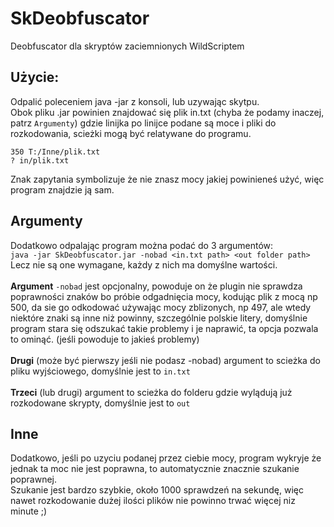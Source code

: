 # SkDeobfuscator
Deobfuscator dla skryptów zaciemnionych WildScriptem

## Użycie:
Odpalić poleceniem java -jar <nazwa pliku> z konsoli, lub uzywając skytpu.<br>
Obok pliku .jar powinien znajdować się plik in.txt (chyba że podamy inaczej, patrz `Argumenty`) gdzie linijka po linijce podane są moce i pliki do rozkodowania, scieżki mogą być relatywane do programu.<br>
```
350 T:/Inne/plik.txt
? in/plik.txt
```
Znak zapytania symbolizuje że nie znasz mocy jakiej powinieneś użyć, więc program znajdzie ją sam. <br>

## Argumenty
Dodatkowo odpalając program można podać do 3 argumentów: <br>
`java -jar SkDeobfuscator.jar -nobad <in.txt path> <out folder path>` <br>
Lecz nie są one wymagane, każdy z nich ma domyślne wartości. <br><br>
**Argument** `-nobad` jest opcjonalny, powoduje on że plugin nie sprawdza poprawności znaków bo próbie odgadnięcia mocy, kodując plik z mocą np 500, da sie go odkodować używając mocy zblizonych, np 497, ale wtedy niektóre znaki są inne niż powinny, szczególnie polskie litery, domyślnie program stara się odszukać takie problemy i je naprawić, ta opcja pozwala to ominąć. (jeśli powoduje to jakieś problemy) <br><br>
**Drugi** (może być pierwszy jeśli nie podasz -nobad) argument to scieżka do pliku wyjściowego, domyślnie jest to `in.txt` <br><br>
**Trzeci** (lub drugi) argument to scieżka do folderu gdzie wylądują już rozkodowane skrypty, domyślnie jest to `out` <br>

## Inne
Dodatkowo, jeśli po uzyciu podanej przez ciebie mocy, program wykryje że jednak ta moc nie jest poprawna, to automatycznie znacznie szukanie poprawnej.<br>
Szukanie jest bardzo szybkie, około 1000 sprawdzeń na sekundę, więc nawet rozkodowanie dużej ilości plików nie powinno trwać więcej niz minute ;)
